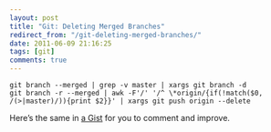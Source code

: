 ```yaml
---
layout: post
title: "Git: Deleting Merged Branches"
redirect_from: "/git-deleting-merged-branches/"
date: 2011-06-09 21:16:25
tags: [git]
comments: true
---
```


```
git branch --merged | grep -v master | xargs git branch -d
git branch -r --merged | awk -F'/' '/^ \*origin/{if(!match($0, /(>|master)/)){print $2}}' | xargs git push origin --delete
```

Here’s the same in [a Gist](https://gist.github.com/1017765) for you to comment and improve.
